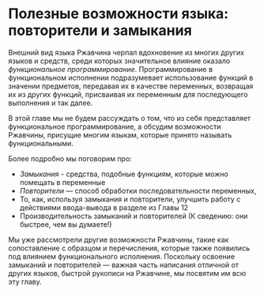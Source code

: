 # Полезные  возможности языка: повторители и замыкания

Внешний вид языка Ржавчина черпал вдохновение из многих других языков и средств, среди которых значительное влияние оказало *функциональное программирование*. Программирование в функциональном исполнении подразумевает использование функций в значении предметов, передавая их в качестве переменных, возвращая их из других функций, присваивая их переменным для последующего выполнения и так далее.

В этой главе мы не будем рассуждать о том, что из себя представляет функциональное программирование, а обсудим возможности Ржавчины, присущие многим языкам, которые принято называть функциональными.

Более подробно мы поговорим про:

- *Замыкания* - средства, подобные функциям, которые можно помещать в переменные
- *Повторители* — способ обработки последовательности переменных,
- То, как, используя замыкания и повторители, улучшить работу с действиями ввода-вывода в разделе из Главы 12
- Производительность замыканий и повторителей (К сведению: они быстрее, чем вы думаете!)

Мы уже рассмотрели другие возможности Ржавчины, такие как сопоставление с образцом и перечисления, которые также появились под влиянием функционального исполнения. Поскольку освоение замыканий и повторителей — важная часть написания отличной от других языков, быстрой рукописи на Ржавчине, мы посвятим им всю эту главу.
